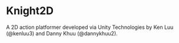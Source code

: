 # Knight2D
A 2D action platformer developed via Unity Technologies by Ken Luu (@kenluu3) and Danny Khuu (@dannykhuu2).
